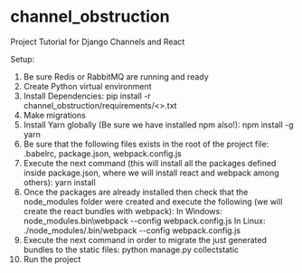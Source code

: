 # channel_obstruction
Project Tutorial for Django Channels and React

Setup:

1. Be sure Redis or RabbitMQ are running and ready
2. Create Python virtual environment
3. Install Dependencies: pip install -r channel_obstruction/requirements/<<req>>.txt
4. Make migrations
5. Install Yarn globally (Be sure we have installed npm also!): npm install -g yarn
6. Be sure that the following files exists in the root of the project file:
  .babelrc,
  package.json,
  webpack.config.js
7. Execute the next command (this will install all the packages defined inside package.json, where we will install react and webpack among others): yarn install
8. Once the packages are already installed then check that the node_modules folder were created and execute the following (we will create the react bundles with webpack): 
  In Windows: node_modules\.bin\webpack --config webpack.config.js
  In Linux: ./node_modules/.bin/webpack --config webpack.config.js
9. Execute the next command in order to migrate the just generated bundles to the static files: python manage.py collectstatic
10. Run the project
